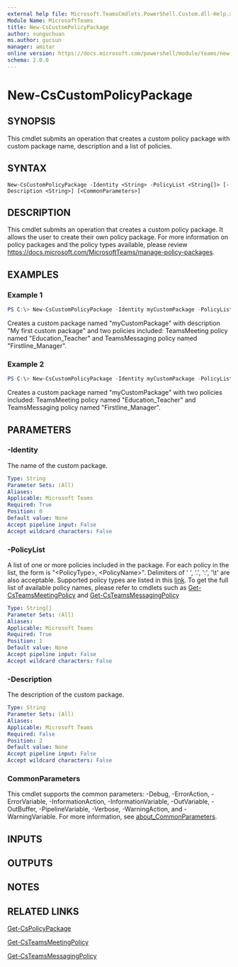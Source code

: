 ```yaml
---
external help file: Microsoft.TeamsCmdlets.PowerShell.Custom.dll-Help.xml
Module Name: MicrosoftTeams
title: New-CsCustomPolicyPackage
author: sunguchuan
ms.author: gucsun
manager: amitar
online version: https://docs.microsoft.com/powershell/module/teams/new-CsCustomPolicyPackage
schema: 2.0.0
---
```


# New-CsCustomPolicyPackage

## SYNOPSIS
This cmdlet submits an operation that creates a custom policy package with custom package name, description and a list of policies.

## SYNTAX

```
New-CsCustomPolicyPackage -Identity <String> -PolicyList <String[]> [-Description <String>] [<CommonParameters>]
```

## DESCRIPTION

This cmdlet submits an operation that creates a custom policy package. It allows the user to create their own policy package. For more information on policy packages and the policy types available, please review https://docs.microsoft.com/MicrosoftTeams/manage-policy-packages.

## EXAMPLES

### Example 1
```powershell
PS C:\> New-CsCustomPolicyPackage -Identity myCustomPackage -PolicyList "TeamsMeetingPolicy, Education_Teacher" , "TeamsMessagingPolicy, Firstline_Manager" -Description "My first custom package"
```

Creates a custom package named "myCustomPackage" with description "My first custom package" and two policies included: TeamsMeeting policy named "Education_Teacher" and TeamsMessaging policy named "Firstline_Manager". 

### Example 2
```powershell
PS C:\> New-CsCustomPolicyPackage -Identity myCustomPackage -PolicyList "TeamsMeetingPolicy, Education_Teacher" , "TeamsMessagingPolicy, Firstline_Manager"
```

Creates a custom package named "myCustomPackage" with two policies included: TeamsMeeting policy named "Education_Teacher" and TeamsMessaging policy named "Firstline_Manager". 

## PARAMETERS

### -Identity

The name of the custom package.

```yaml
Type: String
Parameter Sets: (All)
Aliases:
Applicable: Microsoft Teams
Required: True
Position: 0
Default value: None
Accept pipeline input: False
Accept wildcard characters: False
```

### -PolicyList

A list of one or more policies included in the package. For each policy in the list, the form is "\<PolicyType\>, \<PolicyName\>". Delimiters of ' ', '.', ':', '\t' are also acceptable. Supported policy types are listed in this [link](https://docs.microsoft.com/en-us/MicrosoftTeams/manage-policy-packages#supported-policy-types). To get the full list of available policy names, please refer to cmdlets such as [Get-CsTeamsMeetingPolicy](https://docs.microsoft.com/en-us/powershell/module/skype/get-csteamsmeetingpolicy) and [Get-CsTeamsMessagingPolicy](https://docs.microsoft.com/en-us/powershell/module/skype/get-csteamsmessagingpolicy)

```yaml
Type: String[]
Parameter Sets: (All)
Aliases:
Applicable: Microsoft Teams
Required: True
Position: 1
Default value: None
Accept pipeline input: False
Accept wildcard characters: False
```

### -Description

The description of the custom package.

```yaml
Type: String
Parameter Sets: (All)
Aliases:
Applicable: Microsoft Teams
Required: False
Position: 2
Default value: None
Accept pipeline input: False
Accept wildcard characters: False
```

### CommonParameters
This cmdlet supports the common parameters: -Debug, -ErrorAction, -ErrorVariable, -InformationAction, -InformationVariable, -OutVariable, -OutBuffer, -PipelineVariable, -Verbose, -WarningAction, and -WarningVariable. For more information, see [about_CommonParameters](https://go.microsoft.com/fwlink/?LinkID=113216).

## INPUTS

## OUTPUTS

## NOTES

## RELATED LINKS

[Get-CsPolicyPackage](Get-CsPolicyPackage.md)

[Get-CsTeamsMeetingPolicy](https://docs.microsoft.com/en-us/powershell/module/skype/get-csteamsmeetingpolicy)

[Get-CsTeamsMessagingPolicy](https://docs.microsoft.com/en-us/powershell/module/skype/get-csteamsmessagingpolicy)

